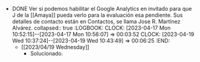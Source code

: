- DONE Ver si podemos habilitar el Google Analytics en invitado para que J de la [[Amaya]] pueda verlo para la evaluación esa pendiente. Sus detalles de contacto están en Contactos, se llama Jose R. Martínez Alvárez.
  collapsed:: true
  :LOGBOOK:
  CLOCK: [2023-04-17 Mon 10:52:15]--[2023-04-17 Mon 10:56:07] =>  00:03:52
  CLOCK: [2023-04-19 Wed 10:37:24]--[2023-04-19 Wed 10:43:49] =>  00:06:25
  :END:
  - [[2023/04/19 Wednesday]]
    - Solucionado.